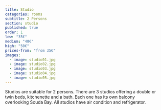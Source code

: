 ```yaml
---
title: Studio
categories: rooms
subtitle: 2 Persons
section: studio
published: true
order: 1
low: "35€"
medium: "40€"
high: "50€"
prices-from: "from 35€"
images:
  - image: studio01.jpg
  - image: studio02.jpg
  - image: studio03.jpg
  - image: studio04.jpg
  - image: studio05.jpg
---
```


Studios are suitable for 2 persons. 
There are 3 studios offering a double or twin beds, kitchenette and a bath. 
Each one has its own balcony overlooking Souda Bay. All studios have air condition and refrigerator.


